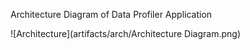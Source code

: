 Architecture Diagram of Data Profiler Application

![Architecture](artifacts/arch/Architecture Diagram.png)
